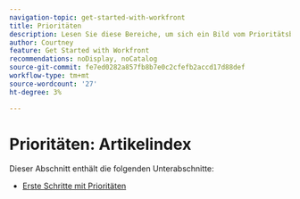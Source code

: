 ```yaml
---
navigation-topic: get-started-with-workfront
title: Prioritäten
description: Lesen Sie diese Bereiche, um sich ein Bild vom Prioritätsbereich in Adobe Workfront zu machen.
author: Courtney
feature: Get Started with Workfront
recommendations: noDisplay, noCatalog
source-git-commit: fe7ed0282a857fb8b7e0c2cfefb2accd17d88def
workflow-type: tm+mt
source-wordcount: '27'
ht-degree: 3%

---
```


# Prioritäten: Artikelindex

Dieser Abschnitt enthält die folgenden Unterabschnitte:

* [Erste Schritte mit Prioritäten](/help/quicksilver/workfront-basics/priorities/get-started-with-priorities.md)